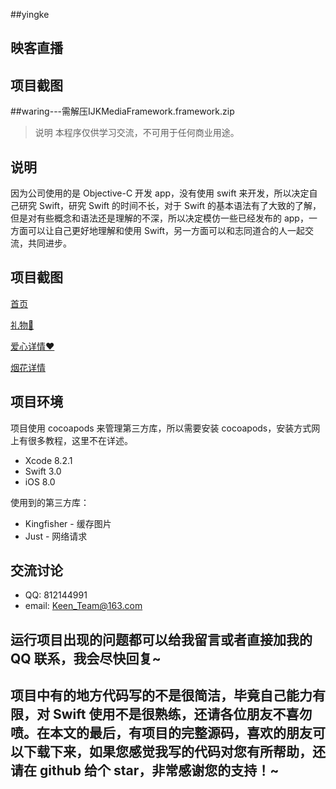 ##yingke
## 映客直播
## 项目截图

##waring---需解压IJKMediaFramework.framework.zip

> 说明
> 本程序仅供学习交流，不可用于任何商业用途。

## 说明
因为公司使用的是 Objective-C 开发 app，没有使用 swift 来开发，所以决定自己研究 Swift，研究 Swift 的时间不长，对于 Swift 的基本语法有了大致的了解，但是对有些概念和语法还是理解的不深，所以决定模仿一些已经发布的 app，一方面可以让自己更好地理解和使用 Swift，另一方面可以和志同道合的人一起交流，共同进步。

## 项目截图

[首页](https://github.com/KeenTeam1990/KTLive/blob/master/img/live.png)

[礼物🎁](https://github.com/KeenTeam1990/KTLive/blob/master/img/gift.png)

[爱心详情❤️](https://github.com/KeenTeam1990/KTLive/blob/master/img/like.png)

[烟花详情](https://github.com/KeenTeam1990/KTLive/blob/master/img/fire.png)

## 项目环境

项目使用 cocoapods 来管理第三方库，所以需要安装 cocoapods，安装方式网上有很多教程，这里不在详述。

- Xcode 8.2.1
- Swift 3.0
- iOS 8.0

使用到的第三方库：

- Kingfisher - 缓存图片
- Just - 网络请求

交流讨论
----------
- QQ: 812144991
- email: Keen_Team@163.com

## 运行项目出现的问题都可以给我留言或者直接加我的 QQ 联系，我会尽快回复~

## 项目中有的地方代码写的不是很简洁，毕竟自己能力有限，对 Swift 使用不是很熟练，还请各位朋友不喜勿喷。在本文的最后，有项目的完整源码，喜欢的朋友可以下载下来，如果您感觉我写的代码对您有所帮助，还请在 github 给个 star，非常感谢您的支持！~
